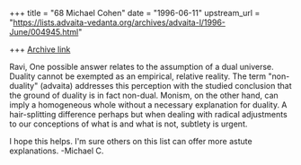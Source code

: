 +++
title = "68 Michael Cohen"
date = "1996-06-11"
upstream_url = "https://lists.advaita-vedanta.org/archives/advaita-l/1996-June/004945.html"

+++
[Archive link](https://lists.advaita-vedanta.org/archives/advaita-l/1996-June/004945.html)

Ravi,
One possible answer relates to the assumption of a dual universe. Duality
cannot be exempted as an empirical, relative reality. The term "non-duality"
(advaita) addresses this perception with the studied conclusion that the
ground of duality is in fact non-dual. Monism, on the other hand, can imply a
homogeneous whole without a necessary explanation for duality. A
hair-splitting difference perhaps but when dealing with radical adjustments
to our conceptions of what is and what is not, subtlety is urgent.

I hope this helps. I'm sure others on this list can offer more astute
explanations. -Michael C.

